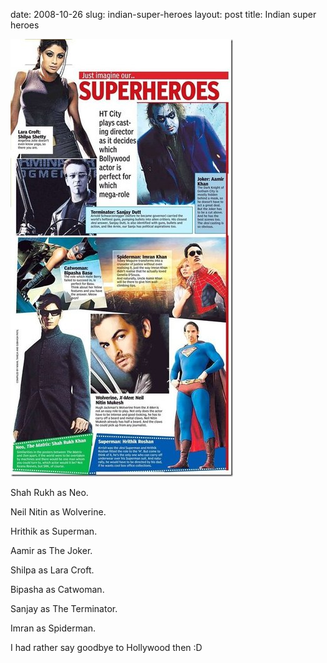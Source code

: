 date: 2008-10-26
slug: indian-super-heroes
layout: post
title: Indian super heroes


<a href="http://i34.tinypic.com/2rfplkk.jpgl"><img src="/static/tumblr_files/kLg0R7T3tfj8672l50S0Hfuho1_500.jpg"/></a><br/><p>Shah Rukh as Neo.<br/>

Neil Nitin as Wolverine.<br/>

Hrithik as Superman.<br/>

Aamir as The Joker.<br/>

Shilpa as Lara Croft.<br/>

Bipasha as Catwoman.<br/>

Sanjay as The Terminator.<br/>

Imran as Spiderman.</p>



<p>I had rather say goodbye to Hollywood then :D</p>
